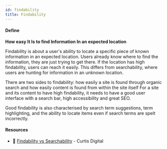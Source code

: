 ```yaml
---
id: findability
title: Findability
---
```


<!-- [![docs-source](https://img.shields.io/badge/SRC-UX%20Companion-blue)](https://play.google.com/store/apps/details?id=com.cyberduck.uxcompanion) -->

#### Define

**How easy It Is to find Information In an expected location**

Findability is about a user's ability to locate a specific piece of known information in an expected location. Users already know where to find the information, they are just trying to get there. If the location has high findability, users can reach it easily. This differs from searchability, where users are hunting for information in an unknown location.

There are two sides to findability: how easily a site is found through organic search and how easily content is found from within the site itself For a site and its content to have high findability, it needs to have a good user interface with a search bar, high accessibility and great SEO.

Good findability is also characterised by search term suggestions, term highlighting, and the ability to locate items even if search terms are spelt incorrectly.

#### Resources

* 📃 [Findability vs Searchability](https://curtisdigital.com/findability-vs-searchability-whats-the-difference-and-why-should-you-care/) - Curtis Digital